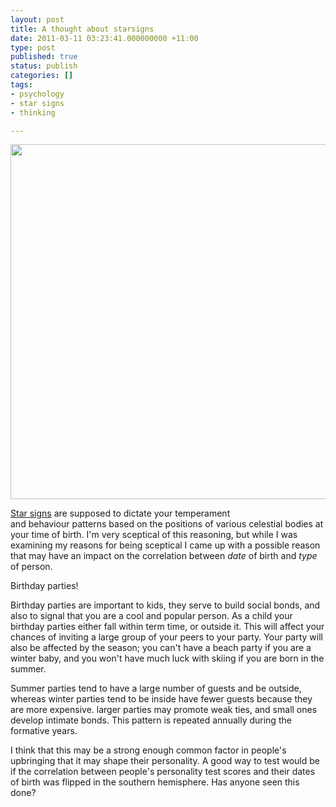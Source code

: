 ```yaml
---
layout: post
title: A thought about starsigns
date: 2011-03-11 03:23:41.000000000 +11:00
type: post
published: true
status: publish
categories: []
tags:
- psychology
- star signs
- thinking

---
```

<p><img class="alignnone" src="{{ site.baseurl }}/assets/181327_10150389710475613_541400612_17065922_819094_n.jpg" alt="" width="720" height="568" /></p>
<p><a href="http://en.wikipedia.org/wiki/Star_sign">Star signs</a> are supposed to dictate your temperament and behaviour patterns based on the positions of various celestial bodies at your time of birth. I'm very sceptical of this reasoning, but while I was examining my reasons for being sceptical I came up with a possible reason that may have an impact on the correlation between <em>date </em>of birth and <em>type </em>of person.</p>
<p>Birthday parties!</p>
<p>Birthday parties are important to kids, they serve to build social bonds, and also to signal that you are a cool and popular person. As a child your birthday parties either fall within term time, or outside it. This will affect your chances of inviting a large group of your peers to your party. Your party will also be affected by the season; you can't have a beach party if you are a winter baby, and you won't have much luck with skiing if you are born in the summer.</p>
<p>Summer parties tend to have a large number of guests and be outside, whereas winter parties tend to be inside have fewer guests because they are more expensive. larger parties may promote weak ties, and small ones develop intimate bonds. This pattern is repeated annually during the formative years.</p>
<p>I think that this may be a strong enough common factor in people's upbringing that it may shape their personality. A good way to test would be if the correlation between people's personality test scores and their dates of birth was flipped in the southern hemisphere. Has anyone seen this done?</p>
